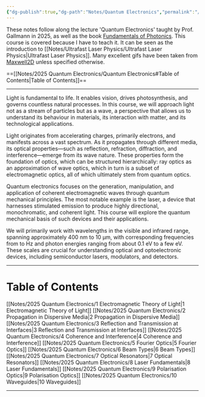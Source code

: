 ```yaml
---
{"dg-publish":true,"dg-path":"Notes/Quantum Electronics","permalink":"/notes/quantum-electronics/","updated":"2025-07-03T20:20:02.048+02:00"}
---
```



 These notes follow along the lecture 'Quantum Electronics' taught by Prof. Gallmann in 2025, as well as the book [Fundamentals of Photonics](https://onlinelibrary.wiley.com/doi/book/10.1002/0471213748). This course is covered because I have to teach it. It can be seen as the introduction to [[Notes/Ultrafast Laser Physics/Ultrafast Laser Physics\|Ultrafast Laser Physics]]. Many excellent gifs have been taken from [Maxwell2D](https://www.met.reading.ac.uk/clouds/maxwell/) unless specified otherwise. 

==[[Notes/2025 Quantum Electronics/Quantum Electronics#Table of Contents\|Table of Contents]]==

---
Light is fundamental to life. It enables vision, drives photosynthesis, and governs countless natural processes. In this course, we will approach light not as a stream of particles but as a wave, a perspective that allows us to understand its behaviour in materials, its interaction with matter, and its technological applications.

Light originates from accelerating charges, primarily electrons, and manifests across a vast spectrum. As it propagates through different media, its optical properties—such as reflection, refraction, diffraction, and interference—emerge from its wave nature. These properties form the foundation of optics, which can be structured hierarchically: ray optics as an approximation of wave optics, which in turn is a subset of electromagnetic optics, all of which ultimately stem from quantum optics.

Quantum electronics focuses on the generation, manipulation, and application of coherent electromagnetic waves through quantum mechanical principles. The most notable example is the laser, a device that harnesses stimulated emission to produce highly directional, monochromatic, and coherent light. This course will explore the quantum mechanical basis of such devices and their applications.

We will primarily work with wavelengths in the visible and infrared range, spanning approximately $400$ nm to $10$ μm, with corresponding frequencies from to Hz and photon energies ranging from about 0.1 eV to a few eV. These scales are crucial for understanding optical and optoelectronic devices, including semiconductor lasers, modulators, and detectors.

---
# Table of Contents

[[Notes/2025 Quantum Electronics/1 Electromagnetic Theory of Light\|1 Electromagnetic Theory of Light]]
[[Notes/2025 Quantum Electronics/2 Propagation in Dispersive Media\|2 Propagation in Dispersive Media]]
[[Notes/2025 Quantum Electronics/3 Reflection and Transmission at Interfaces\|3 Reflection and Transmission at Interfaces]]
[[Notes/2025 Quantum Electronics/4 Coherence and Interference\|4 Coherence and Interference]]
[[Notes/2025 Quantum Electronics/5 Fourier Optics\|5 Fourier Optics]]
[[Notes/2025 Quantum Electronics/6 Beam Types\|6 Beam Types]]
[[Notes/2025 Quantum Electronics/7 Optical Resonators\|7 Optical Resonators]] 
[[Notes/2025 Quantum Electronics/8 Laser Fundamentals\|8 Laser Fundamentals]]
[[Notes/2025 Quantum Electronics/9 Polarisation Optics\|9 Polarisation Optics]]
[[Notes/2025 Quantum Electronics/10 Waveguides\|10 Waveguides]]

---